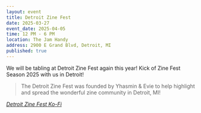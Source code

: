 ```yaml
---
layout: event
title: Detroit Zine Fest
date: 2025-03-27
event_date: 2025-04-05
time: 12 PM - 6 PM
location: The Jam Handy
address: 2900 E Grand Blvd, Detroit, MI
published: true
---
```


We will be tabling at Detroit Zine Fest again this year! Kick of Zine Fest Season 2025 with us in Detroit! 

> The Detroit Zine Fest was founded by Yhasmin & Evie to help highlight and spread the wonderful zine community in Detroit, MI!

*[Detroit Zine Fest Ko-Fi](https://ko-fi.com/detroitzinefest)*
